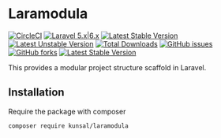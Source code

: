 # Laramodula

[![CircleCI](https://circleci.com/gh/kunsal/laramodula.svg?style=svg)](https://circleci.com/gh/kunsal/laramodula)
[![Laravel 5.x|6.x](https://img.shields.io/badge/Laravel-5.x|6.x-orange.svg)](http://laravel.com)
[![Latest Stable Version](https://img.shields.io/packagist/v/kunsal/laramodula.svg)](https://packagist.org/packages/kunsal/laramodula)
[![Latest Unstable Version](https://poser.pugx.org/kunsal/laramodula/v/unstable)](https://packagist.org/packages/kunsal/laramodula)
[![Total Downloads](https://poser.pugx.org/kunsal/laramodula/downloads)](https://packagist.org/packages/kunsal/laramodula)
[![GitHub issues](https://img.shields.io/github/issues/kunsal/laramodula)](https://github.com/kunsal/laramodula/issues)
[![GitHub forks](https://img.shields.io/github/forks/kunsal/laramodula)](https://github.com/kunsal/laramodula/network)
[![Latest Stable Version](https://img.shields.io/github/license/kunsal/laramodula.svg)](https://github.com/kunsal/laramodula/blob/master/LICENSE)


This provides a modular project structure scaffold in Laravel.

## Installation
Require the package with composer

`composer require kunsal/laramodula`
